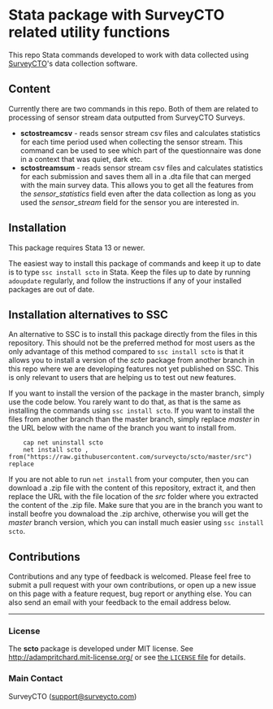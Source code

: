 # Stata package with SurveyCTO related utility functions

This repo Stata commands developed to work with data collected using [SurveyCTO](https://www.surveycto.com)'s data collection software.

## Content

Currently there are two commands in this repo. Both of them are related to processing of sensor stream data outputted from SurveyCTO Surveys.

* **sctostreamcsv** - reads sensor stream csv files and calculates statistics for each time period used when collecting the sensor stream. This command can be used to see which part of the questionnaire was done in a context that was quiet, dark etc.
* **sctostreamsum** - reads sensor stream csv files and calculates statistics for each submission and saves them all in a .dta file that can merged with the main survey data. This allows you to get all the features from the *sensor_statistics* field even after the data collection as long as you used the *sensor_stream* field for the sensor you are interested in.

## Installation
This package requires Stata 13 or newer.

The easiest way to install this package of commands and keep it up to date is to type `ssc install scto` in Stata. Keep the files up to date by running `adoupdate` regularly, and follow the instructions if any of your installed packages are out of date.

## Installation alternatives to SSC
An alternative to SSC is to install this package directly from the files in this repository. This should not be the preferred method for most users as the only advantage of this method compared to `ssc install scto` is that it allows you to install a version of the _scto_ package from another branch in this repo where we are developing features not yet published on SSC. This is only relevant to users that are helping us to test out new features.

If you want to install the version of the package in the master branch, simply use the code below. You rarely want to do that, as that is the same as installing the commands using `ssc install scto`. If you want to install the files from another branch than the master branch, simply replace _master_ in the URL below with the name of the branch you want to install from.
```
    cap net uninstall scto
    net install scto , from("https://raw.githubusercontent.com/surveycto/scto/master/src") replace
```
If you are not able to run `net install` from your computer, then you can download a .zip file with the content of this repository, extract it, and then replace the URL with the file location of the _src_ folder where you extracted the content of the .zip file. Make sure that you are in the branch you want to install beofre you downaload the .zip archive, otherwise you will get the _master_ branch version, which you can install much easier using `ssc install scto`.

## Contributions
Contributions and any type of feedback is welcomed. Please feel free to submit a pull request with your own contributions, or open up a new issue on this page with a feature request, bug report or anything else. You can also send an email with your feedback to the email address below.

---

### **License**
The **scto** package is developed under MIT license. See http://adampritchard.mit-license.org/ or see [the `LICENSE` file](https://github.com/surveycto/scto/blob/master/LICENSE) for details.

### **Main Contact**
SurveyCTO ([support@surveycto.com](mailto:support@surveycto.com))
